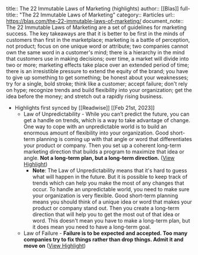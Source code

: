 title:: The 22 Immutable Laws of Marketing (highlights)
author:: [[Blas]]
full-title:: "The 22 Immutable Laws of Marketing"
category:: #articles
url:: https://blas.com/the-22-immutable-laws-of-marketing/
document_note:: The 22 Immutable Laws of Marketing are a set of guidelines for marketing success. The key takeaways are that it is better to be first in the minds of customers than first in the marketplace; marketing is a battle of perception, not product; focus on one unique word or attribute; two companies cannot own the same word in a customer's mind; there is a hierarchy in the mind that customers use in making decisions; over time, a market will divide into two or more; marketing effects take place over an extended period of time; there is an irresistible pressure to extend the equity of the brand; you have to give up something to get something; be honest about your weaknesses; try for a single, bold stroke; think like a customer; accept failure; don't rely on hype; recognize trends and build flexibility into your organization; get the idea before the money; and stretch out a rapidly rising business.

- Highlights first synced by [[Readwise]] [[Feb 21st, 2023]]
	- Law of Unpredictability - While you can’t predict the future, you can get a handle on trends, which is a way to take advantage of change. One way to cope with an unpredictable world is to build an enormous amount of flexibility into your organization. Good short-term planning is coming up with that angle or word that differentiates your product or company. Then you set up a coherent long-term marketing direction that builds a program to maximize that idea or angle. **Not a long-term plan, but a long-term direction.** ([View Highlight](https://read.readwise.io/read/01gsq7fay9zz7xsz0qn9n2mf86))
		- **Note**: The Law of Unpredictability means that it's hard to guess what will happen in the future. But it is possible to keep track of trends which can help you make the most of any changes that occur. To handle an unpredictable world, you need to make sure your organization is very flexible. Good short-term planning means you should think of a unique idea or word that makes your product or company stand out. Then you create a long-term direction that will help you to get the most out of that idea or word. This doesn't mean you have to make a long-term plan, but it does mean you need to have a long-term goal.
	- Law of Failure - **Failure is to be expected and accepted. Too many companies try to fix things rather than drop things. Admit it and move on** ([View Highlight](https://read.readwise.io/read/01gsq7f195qz5wap8khhcej3q7))